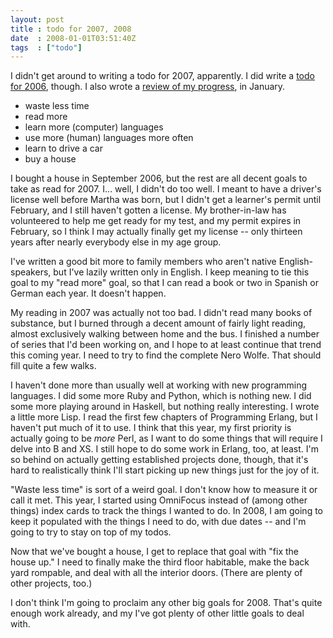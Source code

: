 ```yaml
---
layout: post
title : todo for 2007, 2008
date  : 2008-01-01T03:51:40Z
tags  : ["todo"]
---
```

I didn't get around to writing a todo for 2007, apparently.  I did write a
[todo for 2006](http://rjbs.manxome.org/rubric/entry/1203), though.  I also
wrote a [review of my progress](http://rjbs.manxome.org/rubric/entry/1383), in
January.

* waste less time
* read more
* learn more (computer) languages
* use more (human) languages more often
* learn to drive a car
* buy a house

I bought a house in September 2006, but the rest are all decent goals to take
as read for 2007.  I... well, I didn't do too well.  I meant to have a driver's
license well before Martha was born, but I didn't get a learner's permit until
February, and I still haven't gotten a license.  My brother-in-law has
volunteered to help me get ready for my test, and my permit expires in
February, so I think I may actually finally get my license -- only thirteen
years after nearly everybody else in my age group.

I've written a good bit more to family members who aren't native
English-speakers, but I've lazily written only in English.  I keep meaning to
tie this goal to my "read more" goal, so that I can read a book or two in
Spanish or German each year.  It doesn't happen.

My reading in 2007 was actually not too bad.  I didn't read many books of
substance, but I burned through a decent amount of fairly light reading, almost
exclusively walking between home and the bus.  I finished a number of series
that I'd been working on, and I hope to at least continue that trend this
coming year.  I need to try to find the complete Nero Wolfe.  That should fill
quite a few walks.

I haven't done more than usually well at working with new programming
languages.  I did some more Ruby and Python, which is nothing new.  I did some
more playing around in Haskell, but nothing really interesting.  I wrote a
little more Lisp.  I read the first few chapters of Programming Erlang, but I
haven't put much of it to use.  I think that this year, my first priority is
actually going to be *more* Perl, as I want to do some things that will require
I delve into B and XS.  I still hope to do some work in Erlang, too, at least.
I'm so behind on actually getting established projects done, though, that it's
hard to realistically think I'll start picking up new things just for the joy
of it.

"Waste less time" is sort of a weird goal.  I don't know how to measure it or
call it met.  This year, I started using OmniFocus instead of (among other
things) index cards to track the things I wanted to do.  In 2008, I am going to
keep it populated with the things I need to do, with due dates -- and I'm going
to try to stay on top of my todos.

Now that we've bought a house, I get to replace that goal with "fix the house
up."  I need to finally make the third floor habitable, make the back yard
rompable, and deal with all the interior doors.  (There are plenty of other
projects, too.)

I don't think I'm going to proclaim any other big goals for 2008.  That's quite
enough work already, and my I've got plenty of other little goals to deal with.

